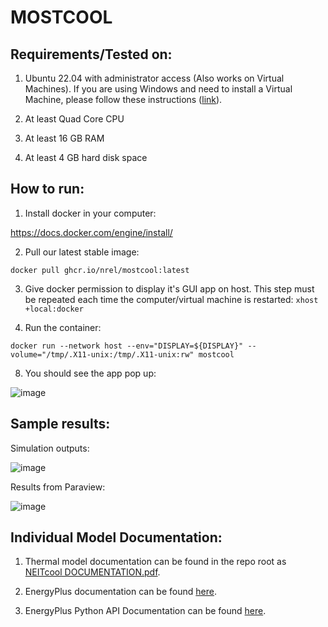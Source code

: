 # MOSTCOOL

## Requirements/Tested on:

1. Ubuntu 22.04 with administrator access (Also works on Virtual Machines). If you are using Windows and need to install a Virtual Machine, please follow these instructions ([link](https://github.com/NREL/CoolerChips/blob/main/MOSTCOOL%20Windows%20Instructions.docx)).

2. At least Quad Core CPU

3. At least 16 GB RAM

4. At least 4 GB hard disk space

## How to run:

1. Install docker in your computer:

https://docs.docker.com/engine/install/

2. Pull our latest stable image:

`docker pull ghcr.io/nrel/mostcool:latest`

3. Give docker permission to display it's GUI app on host. This step must be repeated each time the computer/virtual machine is restarted: `xhost +local:docker`

7. Run the container:

`docker run --network host --env="DISPLAY=${DISPLAY}" --volume="/tmp/.X11-unix:/tmp/.X11-unix:rw" mostcool`

8. You should see the app pop up:

![image](CoolerChips/mostcool/assets/images/map.png)

## Sample results:

Simulation outputs:


![image](CoolerChips/mostcool/assets/images/simulation_outputs.png)


Results from Paraview:

![image](CoolerChips/mostcool/assets/images/paraview_results.png)

## Individual Model Documentation:

1. Thermal model documentation can be found in the repo root as [NEITcool DOCUMENTATION.pdf](https://github.com/NREL/CoolerChips/blob/gui/NEITcool%20DOCUMENTATION.pdf).

2. EnergyPlus documentation can be found [here](https://energyplus.net/documentation).

3. EnergyPlus Python API Documentation can be found [here](https://energyplus.readthedocs.io/en/latest/api.html).
